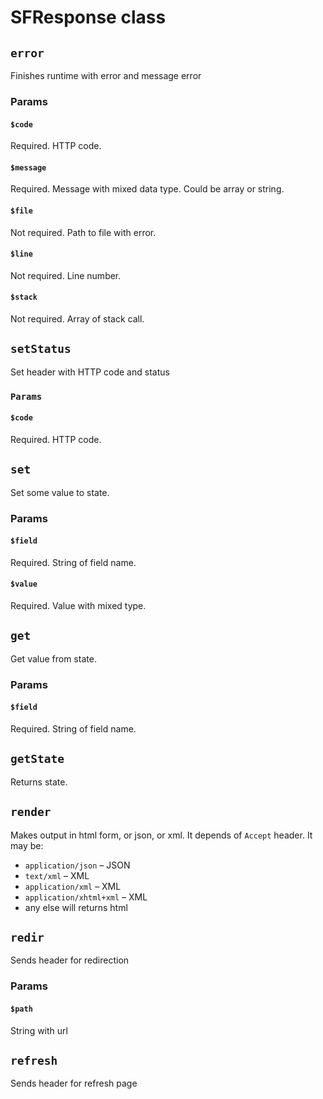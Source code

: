 # SFResponse class

## `error`

Finishes runtime with error and message error

### Params

#### `$code`

Required.
HTTP code.

#### `$message`

Required.
Message with mixed data type. Could be array or string.

#### `$file`

Not required.
Path to file with error.

#### `$line`

Not required.
Line number.

#### `$stack`

Not required.
Array of stack call.

## `setStatus`

Set header with HTTP code and status

### `Params`

#### `$code`

Required.
HTTP code.

## `set`

Set some value to state.

### Params

#### `$field`

Required.
String of field name.

#### `$value`

Required.
Value with mixed type.

## `get`

Get value from state.

### Params

#### `$field`

Required.
String of field name.

## `getState`

Returns state.

## `render`

Makes output in html form, or json, or xml. It depends of `Accept` header.
It may be:
* `application/json` – JSON
* `text/xml` – XML
* `application/xml` – XML
* `application/xhtml+xml` – XML
* any else will returns html

## `redir`

Sends header for redirection

### Params

#### `$path`

String with url

## `refresh`

Sends header for refresh page

